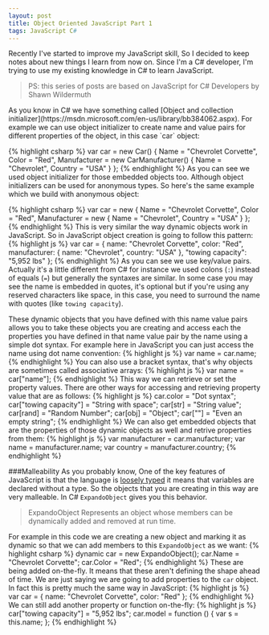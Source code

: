 ```yaml
---
layout: post
title: Object Oriented JavaScript Part 1
tags: JavaScript C#
---
```

Recently I've started to improve my JavaScript skill, So I decided to keep notes about new things I learn from now on.
Since I'm a C# developer, I'm trying to use my existing knowledge in C# to learn JavaScript.  
<blockquote>PS: this series of posts are based on JavaScript for C# Developers by Shawn Wildermuth</blockquote>
As you know in C# we have something called [Object and collection initializer](https://msdn.microsoft.com/en-us/library/bb384062.aspx). For example we can use object initializer to create name and value pairs for different properties of the object, in this case `car` object:

{% highlight csharp %}
var car = new Car()
{ 
    Name = "Chevrolet Corvette", 
    Color = "Red", 
    Manufacturer = new CarManufacturer() 
    { 
        Name = "Chevrolet", 
        Country = "USA" 
    } 
};
{% endhighlight %}
As you can see we used object initializer for those embedded objects too.
Although object initializers can be used for anonymous types. So here's the same example which we build with anonymous object:

{% highlight csharp %}
var car = new { 
    Name = "Chevrolet Corvette", 
    Color = "Red", 
    Manufacturer = new { 
        Name = "Chevrolet", 
        Country = "USA" 
    } 
};
{% endhighlight %}
This is very similar the way dynamic objects work in JavaScript. So in JavaScript object creation is going to follow this pattern:
{% highlight js %}
var car = { 
    name: "Chevrolet Corvette", 
    color: "Red", 
    manufacturer: { 
        name: "Chevrolet", 
        country: "USA" 
    },
    "towing capacity": "5,952 lbs" 
};
{% endhighlight %}
As you can see we use key/value pairs. Actually it's a little different from C# for instance we used colons (`:`) instead of equals (`=`) but generally the syntaxes are similar. In some case you may see the name is embedded in quotes, it's optional but if you're using any reserved characters like space, in this case, you need to surround the name with quotes (like `towing capacity`).

These dynamic objects that you have defined with this name value pairs allows you to take these objects you are creating and access each the properties you have defined in that name value pair by the name using a simple dot syntax. For example here in JavaScript you can just access the name using dot name convention:
{% highlight js %}
var name = car.name;
{% endhighlight %}
You can also use a bracket syntax, that's why objects are sometimes called associative arrays:
{% highlight js %}
var name = car["name"];
{% endhighlight %}
This way we can retrieve or set the property values. There are other ways for accessing and retrieving property value that are as follows:
{% highlight js %}
car.color                = "Dot syntax";
car["towing capacity"]   = "String with space";
car[str]                 = "String value";
car[rand]                = "Random Number";
car[obj]                 = "Object";
car[""]                  = "Even an empty string"; 
{% endhighlight %}
We can also get embedded objects that are the properties of those dynamic objects as well and retrive properties from them:
{% highlight js %}
var manufacturer = car.manufacturer;
var name = manufacturer.name;
var country = manufacturer.country;
{% endhighlight %}

###Malleability
As you probably know, One of the key features of JavaScript is that the language is [loosely typed](http://blog.jeremymartin.name/2008/03/understanding-loose-typing-in.html) it means that variables are declared without a type. So the objects that you are creating in this way are very malleable. In C# `ExpandoObject` gives you this behavior.

> ExpandoObject Represents an object whose members can be dynamically added and removed at run time.

For example in this code we are creating a new object and marking it as dynamic so that we can add members to this `ExpandoObject` as we want:
{% highlight csharp %}
dynamic car  = new ExpandoObject();
car.Name = "Chevrolet Corvette";
car.Color = "Red";
{% endhighlight %}
These are being added on-the-fly. It means that these aren't defining the shape ahead of time. We are just saying we are going to add properties to the `car` object. In fact this is pretty much the same way in JavaScript:
{% highlight js %}
var car = { 
    name: "Chevrolet Corvette", 
    color: "Red"
};
{% endhighlight %}
We can still add another property or function on-the-fly:
{% highlight js %}
car["towing capacity"] = "5,952 lbs";
car.model = function () {
    var s = this.name;
};
{% endhighlight %}
